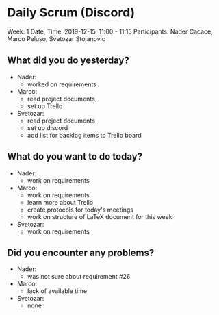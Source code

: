 # Daily Scrum (Discord)
Week: 1
Date, Time: 2019-12-15, 11:00 - 11:15
Participants: Nader Cacace, Marco Peluso, Svetozar Stojanovic

## What did you do yesterday?
- Nader:
	- worked on requirements
- Marco:
	- read project documents
	- set up Trello
- Svetozar:
	- read project documents
	- set up discord
	- add list for backlog items to Trello board

## What do you want to do today?
- Nader:
	- work on requirements
- Marco:
	- work on requirements
	- learn more about Trello
	- create protocols for today's meetings
	- work on structure of LaTeX document for this week
- Svetozar:
	- work on requirements

## Did you encounter any problems?
- Nader:
	- was not sure about requirement #26
- Marco:
	- lack of available time
- Svetozar:
	- none